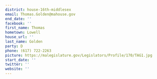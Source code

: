```yaml
---
district: house-16th-middlesex
email: Thomas.Golden@mahouse.gov
end_date: ''
facebook: ''
first_name: Thomas
hometown: Lowell
house_url: ''
last_name: Golden
party: D
phone: (617) 722-2263
picture: https://malegislature.gov/Legislators/Profile/170/TAG1.jpg
start_date: ''
twitter: ''
website: ''
---
```

